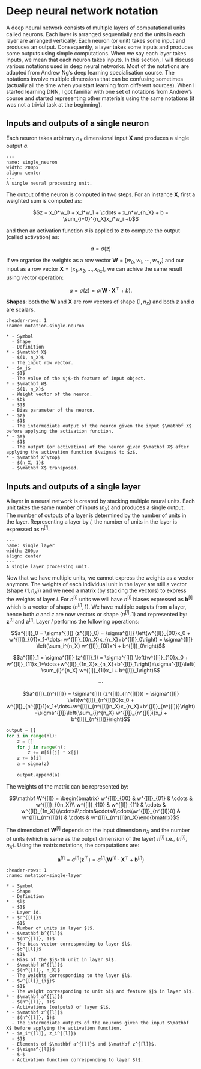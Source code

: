 # Deep neural network notation

A deep neural network consists of multiple layers of computational units called neurons. Each layer is arranged sequentially and the units in each layer are arranged vertically. Each neuron (or unit) takes some input and produces an output. Consequently, a layer takes some inputs and produces some outputs using simple computations. When we say each layer takes inputs, we mean that each neuron takes inputs. In this section, I will discuss various notations used in deep neural networks. Most of the notations are adapted from Andrew Ng’s deep learning specialisation course. The notations involve multiple dimensions that can be confusing sometimes (actually all the time when you start learning from different sources). When I started learning DNN, I got familiar with one set of notations from Andrew’s course and started representing other materials using the same notations (it was not a trivial task at the beginning).


## Inputs and outputs of a single neuron
Each neuron takes arbitrary $n_X$ dimensional input $\mathbf X$ and produces a single output $a$. 

```{figure} single-neuron.png
---
name: single_neuron
width: 200px
align: center
---
A single neural processing unit.
```

The output of the neuron is computed in two steps. For an instance $\mathbf X$, first a weighted sum is computed as: 

$$z = x_0*w_0 + x_1*w_1 + \cdots + x_n*w_{n_X} + b = \sum_{i=0}^{n_X}x_i*w_i +b$$

and then an activation function $\sigma$ is applied to $z$ to compute the output (called activation) as:

$$a = \sigma\left(z\right)$$

If we organise the weights as a row vector $\mathbf W = [w_0, w_1, \cdots, w_{n_X}]$  and our input as a row vector $\mathbf X =[x_1, x_2,\dots,x_{n_X}]$, we can achive the same result using vector operation:

$$a = \sigma(z) = \sigma(\mathbf W \cdot \mathbf X^\top+b).$$

**Shapes**: both the $\mathbf W$ and $\mathbf X$ are row vectors of shape $(1, n_X)$ and both $z$ and $a$ are scalars.

```{list-table} Notations - single neuron
:header-rows: 1
:name: notation-single-neuron

* - Symbol
  - Shape
  - Definition
* - $\mathbf X$	
  - $(1, n_X)$	
  - The input row vector. 
* - $x_j$	
  - $1$	
  - The value of the $j$-th feature of input object.
* - $\mathbf W$	
  - $(1, n_X)$	
  - Weight vector of the neuron.
* - $b$
  - $1$	
  - Bias parameter of the neuron.
* - $z$
  - $1$	
  - The intermediate output of the neuron given the input $\mathbf X$ before applying the activation function.
* - $a$
  - $1$	
  - The output (or activation) of the neuron given $\mathbf X$ after applying the activation function $\sigma$ to $z$.
* - $\mathbf X^\top$
  - $(n_X, 1)$	
  - $\mathbf X$ transposed.
```


## Inputs and outputs of a single layer
A layer in a neural network is created by stacking multiple neural units. Each unit takes the same number of inputs ($n_X$) and produces a single output. The number of outputs of a layer is determined by the number of units in the layer. Representing a layer by $l$, the number of units in the layer is expressed as $n^{[l]}$. 

```{figure} single_layer.png
---
name: single_layer
width: 200px
align: center
---
A single layer processing unit.
```

Now that we have multiple units, we cannot express the weights as a vector anymore. The weights of each individual unit in the layer are still a vector (shape $(1, n_X)$) and we need a matrix (by stacking the vectors) to express the weights of layer $l$. For $n^{[l]}$ units we will have  $n^{[l]}$ biases expressed as $\mathbf b^{[l]}$ which is a vector of shape $(n^{[l]}, 1)$.  We have multiple outputs from a layer, hence both $a$ and $z$ are now vectors or shape $(n^{[l]}, 1)$ and represented by: $\mathbf z^{[l]}$ and $\mathbf a^{[l]}$. Layer $l$ performs the following operations:

$$a^{[l]}_0 = \sigma^{[l]} (z^{[l]}_0) = \sigma^{[l]} \left(w^{[l]}_{00}x_0 + w^{[l]}_{01}x_1+\dots+w^{[l]}_{0n_X}x_{n_X}+b^{[l]}_0\right) = \sigma^{[l]} \left(\sum_i^{n_X} w^{[l]}_{0i}x^i + b^{[l]}_0\right)$$

$$a^{[l]}_1 = \sigma^{[l]} (z^{[l]}_1) = \sigma^{[l]} \left(w^{[l]}_{10}x_0 + w^{[l]}_{11}x_1+\dots+w^{[l]}_{1n_X}x_{n_X}+b^{[l]}_1\right)=\sigma^{[l]}\left(\sum_{i}^{n_X} w^{[l]}_{1i}x_i + b^{[l]}_1\right)$$

$$\cdots$$

$$a^{[l]}_{n^{[l]}} = \sigma^{[l]} (z^{[l]}_{n^{[l]}}) = \sigma^{[l]} \left(w^{[l]}_{n^{[l]}0}x_0 + w^{[l]}_{n^{[l]}1}x_1+\dots+w^{[l]}_{n^{[l]}n_X}x_{n_X}+b^{[l]}_{n^{[l]}}\right)=\sigma^{[l]}\left(\sum_{i}^{n_X} w^{[l]}_{n^{[l]}i}x_i + b^{[l]}_{n^{[l]}}\right)$$


```python
output = []
for i in range(nl):
	z = []
	for j in range(n):
		z += W[i][j] * x[j]
	z += b[i]
	a = sigma(z)
	
	output.append(a)
```

The weights of the matrix can be represented by:

$$\mathbf W^{[l]} = \begin{bmatrix} w^{[l]}_{00} & w^{[l]}_{01} & \cdots & w^{[l]}_{0n_X}\\ w^{[l]}_{10} & w^{[l]}_{11} & \cdots & w^{[l]}_{1n_X}\\\cdots&\cdots&\cdots&\cdots\\w^{[l]}_{n^{[l]}0} & w^{[l]}_{n^{[l]}1} & \cdots & w^{[l]}_{n^{[l]}n_X}\end{bmatrix}$$

The dimension of $\mathbf W^{[l]}$ depends on the input dimension $n_X$ and the number of units (which is same as the output dimension of the layer) $n^{[l]}$ i.e., $(n^{[l]}, n_X)$. Using the matrix notations, the computations are:

$$\mathbf a^{[l]} = \sigma^{[l]} (\mathbf z^{[l]}) = \sigma^{[l]}\left(\mathbf W^{[l]} \cdot \mathbf X^\top + \mathbf b^{[l]}\right)$$

```{list-table} Notations - single layer
:header-rows: 1
:name: notation-single-layer

* - Symbol
  - Shape
  - Definition
* - $l$	
  - $1$	
  - Layer id. 
* - $n^{[l]}$	
  - $1$	
  - Number of units in layer $l$.
* - $\mathbf b^{[l]}$	
  - $(n^{[l]}, 1)$	
  - The bias vector corresponding to layer $l$.
* - $b^{[l]}$
  - $1$	
  - Bias of the $i$-th unit in layer $l$.
* - $\mathbf W^{[l]}$
  - $(n^{[l]}, n_X)$
  - The weights corresponding to the layer $l$. 
* - $w^{[l]}_{ij}$	
  - $1$	
  - The weight corresponding to unit $i$ and feature $j$ in layer $l$.
* - $\mathbf a^{[l]}$	
  - $(n^{[l]}, 1)$	
  - Activations (outputs) of layer $l$.
* - $\mathbf z^{[l]}$
  - $(n^{[l]}, 1)$	
  - The intermediate outputs of the neurons given the input $\mathbf X$ before applying the activation function.
* - $a_i^{[l]}, z_i^{[l]}$	
  - $1$	
  - Elements of $\mathbf a^{[l]}$ and $\mathbf z^{[l]}$.
* - $\sigma^{[l]}$
  - $—$	
  - Activation function corresponding to layer $l$.
```